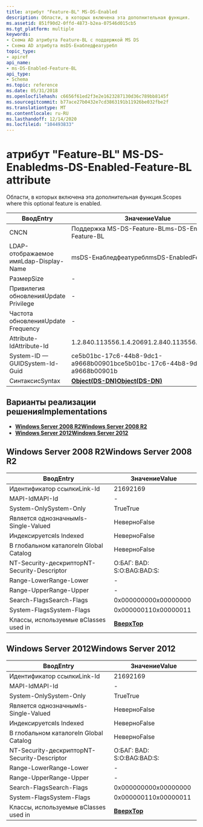 ```yaml
---
title: атрибут "Feature-BL" MS-DS-Enabled
description: Области, в которых включена эта дополнительная функция.
ms.assetid: 851f90d2-0ffd-4873-b2ea-07546d015cb5
ms.tgt_platform: multiple
keywords:
- Схема AD атрибута Feature-BL с поддержкой MS DS
- Схема AD атрибута msDS-Енабледфеатуребл
topic_type:
- apiref
api_name:
- ms-DS-Enabled-Feature-BL
api_type:
- Schema
ms.topic: reference
ms.date: 05/31/2018
ms.openlocfilehash: c6656f61ed2f3e2e1623287130d36c789bb8145f
ms.sourcegitcommit: b77ace27b0432e7cd3863191b11926be032fbe2f
ms.translationtype: MT
ms.contentlocale: ru-RU
ms.lasthandoff: 12/14/2020
ms.locfileid: "104493833"
---
```

# <a name="ms-ds-enabled-feature-bl-attribute"></a><span data-ttu-id="d276a-105">атрибут "Feature-BL" MS-DS-Enabled</span><span class="sxs-lookup"><span data-stu-id="d276a-105">ms-DS-Enabled-Feature-BL attribute</span></span>

<span data-ttu-id="d276a-106">Области, в которых включена эта дополнительная функция.</span><span class="sxs-lookup"><span data-stu-id="d276a-106">Scopes where this optional feature is enabled.</span></span>



| <span data-ttu-id="d276a-107">Ввод</span><span class="sxs-lookup"><span data-stu-id="d276a-107">Entry</span></span> | <span data-ttu-id="d276a-108">Значение</span><span class="sxs-lookup"><span data-stu-id="d276a-108">Value</span></span> |
|-------------------|-----------------------------------------|
| <span data-ttu-id="d276a-109">CN</span><span class="sxs-lookup"><span data-stu-id="d276a-109">CN</span></span>                | <span data-ttu-id="d276a-110">Поддержка MS-DS-Feature-BL</span><span class="sxs-lookup"><span data-stu-id="d276a-110">ms-DS-Enabled-Feature-BL</span></span>                |
| <span data-ttu-id="d276a-111">LDAP-отображаемое имя</span><span class="sxs-lookup"><span data-stu-id="d276a-111">Ldap-Display-Name</span></span> | <span data-ttu-id="d276a-112">msDS-Енабледфеатуребл</span><span class="sxs-lookup"><span data-stu-id="d276a-112">msDS-EnabledFeatureBL</span></span>                   |
| <span data-ttu-id="d276a-113">Размер</span><span class="sxs-lookup"><span data-stu-id="d276a-113">Size</span></span>              | \-                                      |
| <span data-ttu-id="d276a-114">Привилегия обновления</span><span class="sxs-lookup"><span data-stu-id="d276a-114">Update Privilege</span></span>  | \-                                      |
| <span data-ttu-id="d276a-115">Частота обновления</span><span class="sxs-lookup"><span data-stu-id="d276a-115">Update Frequency</span></span>  | \-                                      |
| <span data-ttu-id="d276a-116">Attribute-Id</span><span class="sxs-lookup"><span data-stu-id="d276a-116">Attribute-Id</span></span>      | <span data-ttu-id="d276a-117">1.2.840.113556.1.4.2069</span><span class="sxs-lookup"><span data-stu-id="d276a-117">1.2.840.113556.1.4.2069</span></span>                 |
| <span data-ttu-id="d276a-118">System-ID — GUID</span><span class="sxs-lookup"><span data-stu-id="d276a-118">System-Id-Guid</span></span>    | <span data-ttu-id="d276a-119">ce5b01bc-17c6-44b8-9dc1-a9668b00901b</span><span class="sxs-lookup"><span data-stu-id="d276a-119">ce5b01bc-17c6-44b8-9dc1-a9668b00901b</span></span>    |
| <span data-ttu-id="d276a-120">Синтаксис</span><span class="sxs-lookup"><span data-stu-id="d276a-120">Syntax</span></span>            | [<span data-ttu-id="d276a-121">**Object(DS-DN)**</span><span class="sxs-lookup"><span data-stu-id="d276a-121">**Object(DS-DN)**</span></span>](s-object-ds-dn.md) |



## <a name="implementations"></a><span data-ttu-id="d276a-122">Варианты реализации решения</span><span class="sxs-lookup"><span data-stu-id="d276a-122">Implementations</span></span>

-   [<span data-ttu-id="d276a-123">**Windows Server 2008 R2**</span><span class="sxs-lookup"><span data-stu-id="d276a-123">**Windows Server 2008 R2**</span></span>](#windows-server-2008-r2)
-   [<span data-ttu-id="d276a-124">**Windows Server 2012**</span><span class="sxs-lookup"><span data-stu-id="d276a-124">**Windows Server 2012**</span></span>](#windows-server-2012)

## <a name="windows-server-2008-r2"></a><span data-ttu-id="d276a-125">Windows Server 2008 R2</span><span class="sxs-lookup"><span data-stu-id="d276a-125">Windows Server 2008 R2</span></span>



| <span data-ttu-id="d276a-126">Ввод</span><span class="sxs-lookup"><span data-stu-id="d276a-126">Entry</span></span> | <span data-ttu-id="d276a-127">Значение</span><span class="sxs-lookup"><span data-stu-id="d276a-127">Value</span></span> |
|------------------------|---------------------------------|
| <span data-ttu-id="d276a-128">Идентификатор ссылки</span><span class="sxs-lookup"><span data-stu-id="d276a-128">Link-Id</span></span>                | <span data-ttu-id="d276a-129">2169</span><span class="sxs-lookup"><span data-stu-id="d276a-129">2169</span></span>                            |
| <span data-ttu-id="d276a-130">MAPI-Id</span><span class="sxs-lookup"><span data-stu-id="d276a-130">MAPI-Id</span></span>                | \-                              |
| <span data-ttu-id="d276a-131">System-Only</span><span class="sxs-lookup"><span data-stu-id="d276a-131">System-Only</span></span>            | <span data-ttu-id="d276a-132">True</span><span class="sxs-lookup"><span data-stu-id="d276a-132">True</span></span>                            |
| <span data-ttu-id="d276a-133">Является однозначным</span><span class="sxs-lookup"><span data-stu-id="d276a-133">Is-Single-Valued</span></span>       | <span data-ttu-id="d276a-134">Неверно</span><span class="sxs-lookup"><span data-stu-id="d276a-134">False</span></span>                           |
| <span data-ttu-id="d276a-135">Индексируется</span><span class="sxs-lookup"><span data-stu-id="d276a-135">Is Indexed</span></span>             | <span data-ttu-id="d276a-136">Неверно</span><span class="sxs-lookup"><span data-stu-id="d276a-136">False</span></span>                           |
| <span data-ttu-id="d276a-137">В глобальном каталоге</span><span class="sxs-lookup"><span data-stu-id="d276a-137">In Global Catalog</span></span>      | <span data-ttu-id="d276a-138">Неверно</span><span class="sxs-lookup"><span data-stu-id="d276a-138">False</span></span>                           |
| <span data-ttu-id="d276a-139">NT-Security-дескриптор</span><span class="sxs-lookup"><span data-stu-id="d276a-139">NT-Security-Descriptor</span></span> | <span data-ttu-id="d276a-140">О:БАГ: BAD: S:</span><span class="sxs-lookup"><span data-stu-id="d276a-140">O:BAG:BAD:S:</span></span>                    |
| <span data-ttu-id="d276a-141">Range-Lower</span><span class="sxs-lookup"><span data-stu-id="d276a-141">Range-Lower</span></span>            | \-                              |
| <span data-ttu-id="d276a-142">Range-Upper</span><span class="sxs-lookup"><span data-stu-id="d276a-142">Range-Upper</span></span>            | \-                              |
| <span data-ttu-id="d276a-143">Search-Flags</span><span class="sxs-lookup"><span data-stu-id="d276a-143">Search-Flags</span></span>           | <span data-ttu-id="d276a-144">0x00000000</span><span class="sxs-lookup"><span data-stu-id="d276a-144">0x00000000</span></span>                      |
| <span data-ttu-id="d276a-145">System-Flags</span><span class="sxs-lookup"><span data-stu-id="d276a-145">System-Flags</span></span>           | <span data-ttu-id="d276a-146">0x00000011</span><span class="sxs-lookup"><span data-stu-id="d276a-146">0x00000011</span></span>                      |
| <span data-ttu-id="d276a-147">Классы, используемые в</span><span class="sxs-lookup"><span data-stu-id="d276a-147">Classes used in</span></span>        | [<span data-ttu-id="d276a-148">**Вверх**</span><span class="sxs-lookup"><span data-stu-id="d276a-148">**Top**</span></span>](c-top.md)<br/> |



## <a name="windows-server-2012"></a><span data-ttu-id="d276a-149">Windows Server 2012</span><span class="sxs-lookup"><span data-stu-id="d276a-149">Windows Server 2012</span></span>



| <span data-ttu-id="d276a-150">Ввод</span><span class="sxs-lookup"><span data-stu-id="d276a-150">Entry</span></span> | <span data-ttu-id="d276a-151">Значение</span><span class="sxs-lookup"><span data-stu-id="d276a-151">Value</span></span> |
|------------------------|---------------------------------|
| <span data-ttu-id="d276a-152">Идентификатор ссылки</span><span class="sxs-lookup"><span data-stu-id="d276a-152">Link-Id</span></span>                | <span data-ttu-id="d276a-153">2169</span><span class="sxs-lookup"><span data-stu-id="d276a-153">2169</span></span>                            |
| <span data-ttu-id="d276a-154">MAPI-Id</span><span class="sxs-lookup"><span data-stu-id="d276a-154">MAPI-Id</span></span>                | \-                              |
| <span data-ttu-id="d276a-155">System-Only</span><span class="sxs-lookup"><span data-stu-id="d276a-155">System-Only</span></span>            | <span data-ttu-id="d276a-156">True</span><span class="sxs-lookup"><span data-stu-id="d276a-156">True</span></span>                            |
| <span data-ttu-id="d276a-157">Является однозначным</span><span class="sxs-lookup"><span data-stu-id="d276a-157">Is-Single-Valued</span></span>       | <span data-ttu-id="d276a-158">Неверно</span><span class="sxs-lookup"><span data-stu-id="d276a-158">False</span></span>                           |
| <span data-ttu-id="d276a-159">Индексируется</span><span class="sxs-lookup"><span data-stu-id="d276a-159">Is Indexed</span></span>             | <span data-ttu-id="d276a-160">Неверно</span><span class="sxs-lookup"><span data-stu-id="d276a-160">False</span></span>                           |
| <span data-ttu-id="d276a-161">В глобальном каталоге</span><span class="sxs-lookup"><span data-stu-id="d276a-161">In Global Catalog</span></span>      | <span data-ttu-id="d276a-162">Неверно</span><span class="sxs-lookup"><span data-stu-id="d276a-162">False</span></span>                           |
| <span data-ttu-id="d276a-163">NT-Security-дескриптор</span><span class="sxs-lookup"><span data-stu-id="d276a-163">NT-Security-Descriptor</span></span> | <span data-ttu-id="d276a-164">О:БАГ: BAD: S:</span><span class="sxs-lookup"><span data-stu-id="d276a-164">O:BAG:BAD:S:</span></span>                    |
| <span data-ttu-id="d276a-165">Range-Lower</span><span class="sxs-lookup"><span data-stu-id="d276a-165">Range-Lower</span></span>            | \-                              |
| <span data-ttu-id="d276a-166">Range-Upper</span><span class="sxs-lookup"><span data-stu-id="d276a-166">Range-Upper</span></span>            | \-                              |
| <span data-ttu-id="d276a-167">Search-Flags</span><span class="sxs-lookup"><span data-stu-id="d276a-167">Search-Flags</span></span>           | <span data-ttu-id="d276a-168">0x00000000</span><span class="sxs-lookup"><span data-stu-id="d276a-168">0x00000000</span></span>                      |
| <span data-ttu-id="d276a-169">System-Flags</span><span class="sxs-lookup"><span data-stu-id="d276a-169">System-Flags</span></span>           | <span data-ttu-id="d276a-170">0x00000011</span><span class="sxs-lookup"><span data-stu-id="d276a-170">0x00000011</span></span>                      |
| <span data-ttu-id="d276a-171">Классы, используемые в</span><span class="sxs-lookup"><span data-stu-id="d276a-171">Classes used in</span></span>        | [<span data-ttu-id="d276a-172">**Вверх**</span><span class="sxs-lookup"><span data-stu-id="d276a-172">**Top**</span></span>](c-top.md)<br/> |



 

 





